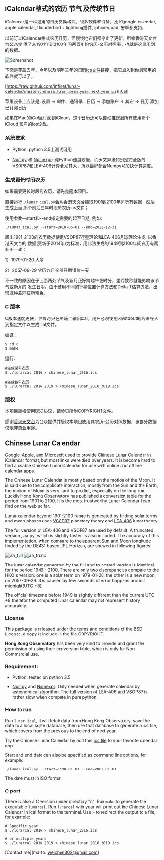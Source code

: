 ## iCalendar格式的农历 节气 及传统节日

iCalendar是一种通用的日历交换格式，很多软件和设备，比如google calendar, apple
calendar, thunderbird + lightning插件, iphone/ipad, 安卓都支持。

以前订过iCalendar格式农历日历，但慢慢地它们都停止了更新。所幸香港天文台为公众提
供了从1901年到2100年间两百年的农历-公历对照表，也就是这里用到的数据。

![Screenshot][]

下面是覆盖去年、今年以及明年三年的日历[ics文件][iCal]链接，把它加入到你最常用的
软件就可以了。

[https://raw.github.com/infinet/lunar-calendar/master/chinese_lunar_prev_year_next_year.ics][iCal]

苹果设备上应该是:
    设置 => 邮件、通讯录、日历 => 添加账户 => 其它 => 日历 添加已订阅日历

如果在Mac的*iCal*里订阅到iCloud，这个日历还可以自动推送到所有使用那个iCloud
账户的ios设备。


### 系统要求

 * Python: python 3.5上测试可用

 * [Numpy][] 和 [Numexpr][]: 纯Python速度较慢，而天文算法特别是完全版的VSOP87和LEA-406计算量尤其大，所以最好配合Numpy以加快计算速度。


### 生成更长时段农历

如果需要更长时段的农历，请先克隆本项目。

直接运行`./lunar_ical.py`会从香港天文台抓取1901到2100年间所有数据，然后生成上面
那个前后三年时段的农历ics文件；

使用参数--start和--end指定需要的起至日期, 例如:

    ./lunar_ical.py --start=2010-05-01 --end=2021-12-31

超出1901-2100的农历数据使用VSOP87行星理论和LEA-406月球理论生成. 以香港天文台的
数据(更新于2014年)为标准，用此法生成的1949到2100年间农历有两处不一致：

 1）1979-01-20 大寒

 2）2057-09-29 农历九月全部日期错位一天

不一致的原因在于上面两处节气及新月正好跨越午夜时分，差距数秒就能影响该节气或新月的
发生日期。由于使用不同的行星位置计算方法和Delta T估算方法，出现这种差异在所难免。


### C 版本

C版本速度更快，但暂时只在终端上输出ical。用户必须使用`>`将stdout的结果导入到指定文件以生成ical文件。

编译：

    $ cd c
    $ make

运行:

    #生成某年农历
    $ ./lunarcal 2016 > chinese_lunar_2016.ics

    #生成数年农历
    $ ./lunarcal 2016 2019 > chinese_lunar_2016_2019.ics

### 版权

本项目版权使用BSD协议，请参见所附COPYRIGHT文件。

感谢[香港天文台][HK_Obs]为公众提供并授权本项目使用其农历-公历对照数据，该部分数据仅限非商业用途。



## Chinese Lunar Calendar

Google, Apple, and Microsoft used to provide Chinese Lunar Calendar in iCalendar
format, but most links were died over years. It is become hard to find a usable
Chinese Lunar Calendar for use with online and offline calendar apps.

The Chinese Lunar Calendar is mostly based on the motion of the Moon. It is
said due to the complicate interaction, mostly from the Sun and the Earth, the
motion of Moon is very hard to predict, especially on the long run.  Luckily
[Hong Kong Observatory][HK_Obs] has published a conversion table for the period
from 1901 to 2100. It is the most trustworthy Lunar Calendar I can find on the
web so far.

Lunar calendar beyond 1901-2100 range is generated by finding solar terms and
moon phases uses [VSOP87](ftp://ftp.imcce.fr/pub/ephem/planets/vsop87) planetary
theory and [LEA-406][] lunar theory.

The full version of LEA-406 and VSOP87 are used by default. A truncated version
, aa.py, which is slightly faster, is also included. The accuracy of this
implementation, when compare to the apparent Sun and Moon longitude finded by
the DE431 based JPL Horizon, are showed in following figures:

![aa_full][]
![aa_trunc][]

The lunar calendar generated by the full and truncated version is identical for
the period 1949 - 2100.  There are only two discrepancies compare to the HKO's
version: one is a solar term on 1979-01-20, the other is a new moon on
2057-09-29. It is caused by few seconds of error happens around midnight(UTC
+8).

The official timezone before 1949 is slightly different than the current UTC +8
therefor the computed lunar calendar may not represent history accurately.


### License

This package is released under the terms and conditions of the BSD License, a
copy is include in the file COPYRIGHT.

**Hong Kong Observatory** has been very kind to provide and grant the permission
of using their conversion table, which is only for Non-Commercial use.


### Requirement:

 * Python: tested on python 3.5

 * [Numpy][] and [Numexpr][]: Only needed when generate calendar by astronomical
  algorithm. The full version of LEA-406 and VSOP87 is rather slow when compute
  in pure python.


### How to run

Run `lunar_ical`, it will fetch data from Hong Kong Observatory, save
the data to a local sqlite database, then use that database to generate a ics
file, which covers from the previous to the end of next year.

Try the Chinese Lunar Calendar by add this [ics file][iCal] to your favorite
calendar app.

Start and end date can also be specified as command line options, for example:

    ./lunar_ical.py --start=1990-01-01 --end=2001-01-01

The date must in ISO format.


### C port

There is also a C version under directory "c". Run `make` to generate the
executable `lunarcal`. Run `lunarcal` with year will print out the Chinese Lunar
Calendar in ical format to the terminal. Use `>` to redirect the output to a file, for example:

    # Specific year
    $ ./lunarcal 2016 > chinese_lunar_2016.ics

    # or multiple years
    $ ./lunarcal 2016 2019 > chinese_lunar_2016_2019.ics


[Contact me](mailto: weichen302@gmail.com)

[iCal]: https://raw.github.com/infinet/lunar-calendar/master/chinese_lunar_prev_year_next_year.ics
[HK_Obs]: https://www.hko.gov.hk/tc/gts/time/conversion1_text.htm
[Screenshot]: http://infinet.github.io/images/lunar_calendar.jpg
[aa_full]: http://infinet.github.io/images/moon-sun-full_lea406_vsop87_compare_JPL.png
[aa_trunc]: http://infinet.github.io/images/moon-sun-trunc_lea406_vsop87_compare_JPL.png
[Numpy]: http://www.numpy.org
[Numexpr]: https://github.com/pydata/numexpr
[LEA-406]: http://www.aanda.org/articles/aa/full/2007/33/aa7568-07/aa7568-07.html
